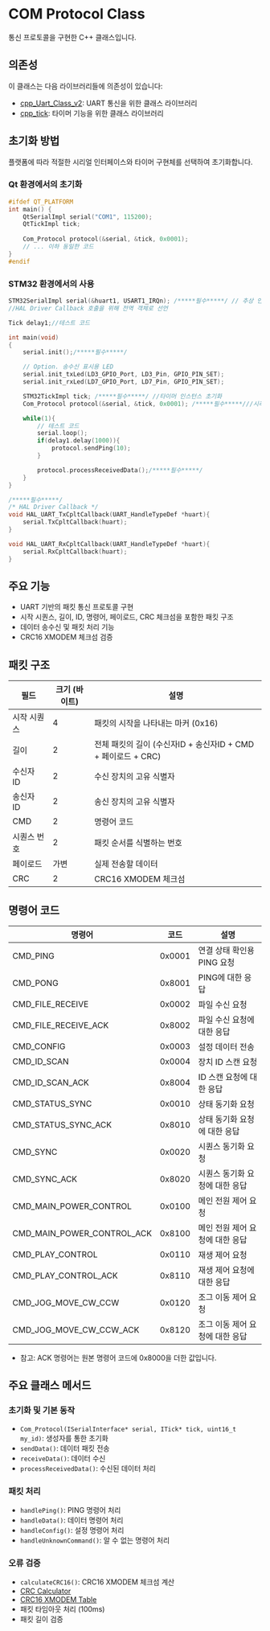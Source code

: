 # COM Protocol Class

통신 프로토콜을 구현한 C++ 클래스입니다.

## 의존성

이 클래스는 다음 라이브러리들에 의존성이 있습니다:

- [cpp_Uart_Class_v2](https://github.com/minimirror1/cpp_Uart_Class_v2): UART 통신을 위한 클래스 라이브러리
- [cpp_tick](https://github.com/minimirror1/cpp_tick): 타이머 기능을 위한 클래스 라이브러리

## 초기화 방법

플랫폼에 따라 적절한 시리얼 인터페이스와 타이머 구현체를 선택하여 초기화합니다.

### Qt 환경에서의 초기화

```cpp
#ifdef QT_PLATFORM
int main() {
    QtSerialImpl serial("COM1", 115200);
    QtTickImpl tick;
  
    Com_Protocol protocol(&serial, &tick, 0x0001);
    // ... 이하 동일한 코드
}
#endif
```

### STM32 환경에서의 사용

```cpp
STM32SerialImpl serial(&huart1, USART1_IRQn); /*****필수*****/ // 추상 인터페이스 초기화, 구조체와 인터럽트 IRQ 전달
//HAL Driver Callback 호출을 위해 전역 객체로 선언

Tick delay1;//테스트 코드

int main(void)
{
    serial.init();/*****필수*****/

    // Option. 송수신 표시용 LED
    serial.init_txLed(LD3_GPIO_Port, LD3_Pin, GPIO_PIN_SET);
    serial.init_rxLed(LD7_GPIO_Port, LD7_Pin, GPIO_PIN_SET);

    STM32TickImpl tick; /*****필수*****/ //타이머 인스턴스 초기화
    Com_Protocol protocol(&serial, &tick, 0x0001); /*****필수*****///시리얼 인터페이스, tick 인스턴스, 장치 ID 전달

    while(1){
        // 테스트 코드
        serial.loop();
        if(delay1.delay(1000)){
            protocol.sendPing(10);
        }

        protocol.processReceivedData();/*****필수*****/
    }
}

/*****필수*****/
/* HAL Driver Callback */
void HAL_UART_TxCpltCallback(UART_HandleTypeDef *huart){
    serial.TxCpltCallback(huart);
}

void HAL_UART_RxCpltCallback(UART_HandleTypeDef *huart){
    serial.RxCpltCallback(huart);
}
```

## 주요 기능

- UART 기반의 패킷 통신 프로토콜 구현
- 시작 시퀀스, 길이, ID, 명령어, 페이로드, CRC 체크섬을 포함한 패킷 구조
- 데이터 송수신 및 패킷 처리 기능
- CRC16 XMODEM 체크섬 검증

## 패킷 구조

| 필드        | 크기 (바이트) | 설명                                                          |
| ----------- | ------------- | ------------------------------------------------------------- |
| 시작 시퀀스 | 4             | 패킷의 시작을 나타내는 마커 (0x16)                            |
| 길이        | 2             | 전체 패킷의 길이 (수신자ID + 송신자ID + CMD + 페이로드 + CRC) |
| 수신자 ID   | 2             | 수신 장치의 고유 식별자                                       |
| 송신자 ID   | 2             | 송신 장치의 고유 식별자                                       |
| CMD         | 2             | 명령어 코드                                                   |
| 시퀀스 번호 | 2             | 패킷 순서를 식별하는 번호                                     |
| 페이로드    | 가변          | 실제 전송할 데이터                                            |
| CRC         | 2             | CRC16 XMODEM 체크섬                                           |

## 명령어 코드

| 명령어                    | 코드   | 설명                                    |
|--------------------------|--------|-----------------------------------------|
| CMD_PING                 | 0x0001 | 연결 상태 확인용 PING 요청              |
| CMD_PONG                 | 0x8001 | PING에 대한 응답                        |
| CMD_FILE_RECEIVE         | 0x0002 | 파일 수신 요청                          |
| CMD_FILE_RECEIVE_ACK     | 0x8002 | 파일 수신 요청에 대한 응답              |
| CMD_CONFIG               | 0x0003 | 설정 데이터 전송                        |
| CMD_ID_SCAN              | 0x0004 | 장치 ID 스캔 요청                       |
| CMD_ID_SCAN_ACK          | 0x8004 | ID 스캔 요청에 대한 응답                |
| CMD_STATUS_SYNC          | 0x0010 | 상태 동기화 요청                        |
| CMD_STATUS_SYNC_ACK      | 0x8010 | 상태 동기화 요청에 대한 응답            |
| CMD_SYNC                 | 0x0020 | 시퀀스 동기화 요청                      |
| CMD_SYNC_ACK             | 0x8020 | 시퀀스 동기화 요청에 대한 응답          |
| CMD_MAIN_POWER_CONTROL   | 0x0100 | 메인 전원 제어 요청                     |
| CMD_MAIN_POWER_CONTROL_ACK| 0x8100 | 메인 전원 제어 요청에 대한 응답         |
| CMD_PLAY_CONTROL         | 0x0110 | 재생 제어 요청                          |
| CMD_PLAY_CONTROL_ACK     | 0x8110 | 재생 제어 요청에 대한 응답              |
| CMD_JOG_MOVE_CW_CCW      | 0x0120 | 조그 이동 제어 요청                     |
| CMD_JOG_MOVE_CW_CCW_ACK  | 0x8120 | 조그 이동 제어 요청에 대한 응답         |

* 참고: ACK 명령어는 원본 명령어 코드에 0x8000을 더한 값입니다.

## 주요 클래스 메서드

### 초기화 및 기본 동작

- `Com_Protocol(ISerialInterface* serial, ITick* tick, uint16_t my_id)`: 생성자를 통한 초기화
- `sendData()`: 데이터 패킷 전송
- `receiveData()`: 데이터 수신
- `processReceivedData()`: 수신된 데이터 처리

### 패킷 처리

- `handlePing()`: PING 명령어 처리
- `handleData()`: 데이터 명령어 처리
- `handleConfig()`: 설정 명령어 처리
- `handleUnknownCommand()`: 알 수 없는 명령어 처리

### 오류 검증

- `calculateCRC16()`: CRC16 XMODEM 체크섬 계산
- [CRC Calculator](https://crccalc.com/?crc=&method=CRC-16&datatype=0&outtype=0)
- [CRC16 XMODEM Table](https://crccalc.com/?crc=&method=CRC-16/XMODEM&datatype=0&outtype=0)
- 패킷 타임아웃 처리 (100ms)
- 패킷 길이 검증

